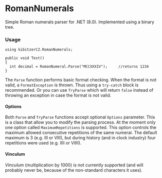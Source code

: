 # RomanNumerals

Simple Roman numerals parser for .NET (8.0).
Implemented using a binary tree.

### Usage

```
using kibitzerCZ.RomanNumerals;

public void Test()
{
  int decimal = RomanNumeral.Parse("MCCXXXIV");		//returns 1234
}
```

The `Parse` function performs basic format checking. When the format is not valid, a `FormatException` is thrown. Thus using a `try-catch` block is recommended.
Or you can use `TryParse` which will return `false` instead of throwing an exception in case the format is not valid.

#### Options

Both `Parse` and `TryParse` functions accept optional `Options` parameter. This is a class that allow you to modify the parsing process.
At the moment only one option called `MaximumRepetitions` is supported. This option controls the maximum allowed consecutive repetitions of
the same numeral. The default maximum is 3 (e.g. III or VIII), but during history (and in clock industry) four repetitions were used (e.g. IIII or VIIII).

#### Vinculum

_Vinculum_ (multiplication by 1000) is not currently supported (and will probably never be, because of the non-standard characters it uses).